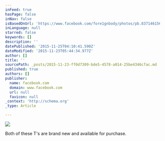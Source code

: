 ```yaml
---
inFeed: true
hasPage: false
inNav: false
isBasedOnUrl: 'https://www.facebook.com/fore1gnbody/photos/pb.837146156296814.-2207520000.1448256321./1122510221093738/?type=3&theater'
inLanguage: null
starred: false
keywords: []
description: ''
datePublished: '2015-11-25T04:10:41.590Z'
dateModified: '2015-11-23T05:44:34.977Z'
author: []
title: ''
sourcePath: _posts/2015-11-23-ff0d7309-bde5-4578-a014-25be4346cfac.md
published: true
authors: []
publisher:
  name: facebook.com
  domain: www.facebook.com
  url: null
  favicon: null
_context: 'http://schema.org'
_type: Article

---
```

![](https://scontent-dfw1-1.xx.fbcdn.net/hphotos-xaf1/v/t1.0-9/12049570_1122510221093738_1327816355920681507_n.jpg?oh=9b220df06531a9660d3f91ee3bd5b44a&oe=56F6EBE0)

Both of these T's are brand new and available for purchase.